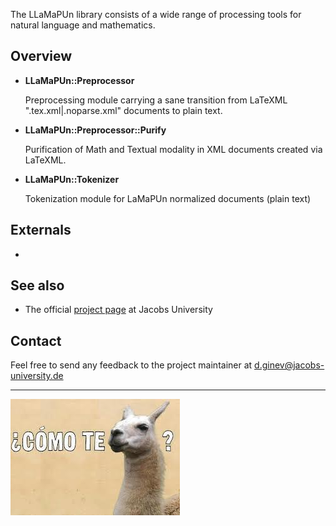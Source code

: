 The LLaMaPUn library consists of a wide range of processing tools for natural language and mathematics.

## Overview
 * **LLaMaPUn::Preprocessor**
   
   Preprocessing module carrying a sane transition from LaTeXML ".tex.xml|.noparse.xml" documents to plain text.
 * **LLaMaPUn::Preprocessor::Purify**
 
   Purification of Math and Textual modality in XML documents created via LaTeXML.
 * **LLaMaPUn::Tokenizer**
 
   Tokenization module for LaMaPUn normalized documents (plain text)

## Externals
 * 
 
## See also
 * The official [project page](https://trac.kwarc.info/lamapun/) at Jacobs University 

## Contact
Feel free to send any feedback to the project maintainer at d.ginev@jacobs-university.de

---

![A LLaMa PUn](doc/a_llama_pun.jpg)
